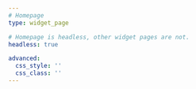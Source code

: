 ```yaml
---
# Homepage
type: widget_page

# Homepage is headless, other widget pages are not.
headless: true

advanced:
  css_style: ''
  css_class: ''
---
```






